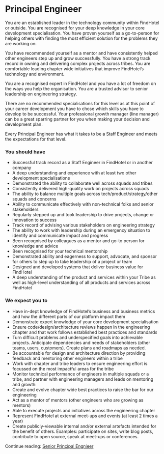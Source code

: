 # Principal Engineer

You are an established leader in the technology community within FindHotel or outside. You are recognised for your deep knowledge in your core development specialisation. You have proven yourself as a go-to-person for helping others with finding the most efficient solution for the problems they are working on.

You have recommended yourself as a mentor and have consistently helped other engineers step up and grow successfully. You have a strong track record in owning and delivering complex projects across tribes. You are comfortable leading chapter wide initiatives that improve FindHotel’s technology and environment.

You are a recognised expert in FindHotel and you have a lot of freedom on the ways you help the organisation. You are a trusted advisor to senior leadership on engineering strategy.

There are no recommended specialisations for this level as at this point of your career development you have to chose which skills you have to develop to be successful. Your professional growth manager (line manager) can be a great sparring partner for you when making your decision and development plan.

Every Principal Engineer has what it takes to be a Staff Engineer and meets the expectations for that level.

### You should have

- Successful track record as a Staff Engineer in FindHotel or in another company
- A deep understanding and experience with at least two other development specialisations
- Demonstrated the ability to collaborate well across squads and tribes
- Consistently delivered high-quality work on projects across squads
- The ability to balance multiple goals across tech/product/strategy/other squads and concerns
- Ability to communicate effectively with non-technical folks and senior stakeholders
- Regularly stepped up and took leadership to drive projects, change or innovation to success
- Track record of advising various stakeholders on engineering strategy
- The ability to work with leadership during an emergency situation to identify and communicate impact and progress
- Been recognised by colleagues as a mentor and go-to person for knowledge and advice
- Been recognised for your technical mentorship
- Demonstrated ability and eagerness to support, advocate, and sponsor for others to step up to take leadership of a project or team
- Designed and developed systems that deliver business value for FindHotel
- A deep understanding of the product and services within your Tribe as well as high-level understanding of all products and services across FindHotel

### We expect you to

- Have in-dept knowledge of FindHotel’s business and business metrics and how the different parts of our platform impact them
- Demonstrate expert knowledge of your core development specialisation
- Ensure code/design/architecture reviews happen in the engineering chapter and that work follows established best practices and standards
- Turn difficult problems and underspecified goals into achievable projects. Anticipate dependencies and needs of stakeholders (other teams, users, customers). Create plans and roadmaps as needed.
- Be accountable for design and architecture direction by providing feedback and mentoring other engineers within a tribe
- Work with chapter and tribe leaders to ensure engineering effort is focussed on the most impactful areas for the tribe
- Monitor technical performance of engineers in multiple squads or a tribe, and partner with engineering managers and leads on mentoring and growth
- Create and evolve chapter wide best practices to raise the bar for our engineering
- Act as a mentor of mentors (other engineers who are growing as mentors)
- Able to execute projects and initiatives across the engineering chapter
- Represent FindHotel at external meet-ups and events (at least 2 times a year)
- Create publicly-viewable internal and/or external artefacts intended for the benefit of others. Examples: participate on sites, write blog posts, contribute to open source, speak at meet-ups or conferences.

Continue reading: [Senior Principal Engnieer](s_principal_engineer.md)
